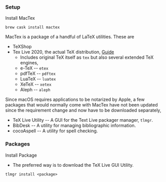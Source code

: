 ### Setup
Install MacTex
```
brew cask install mactex
```

MacTex is a package of a handful of LaTeX utilities.
These are
- TeXShop
- Tex Live 2020, the actual TeX distribution, [Guide](https://www.tug.org/texlive/doc/texlive-en/texlive-en.html#x1-90002.1)
	- Includes original TeX itself as `tex` but also several extended TeX engines,
	- e-TeX -- `etex`
	- pdfTeX -- `pdftex`
	- LuaTeX -- `luatex`
	- XeTeX -- `xetex`
	- Aleph -- `aleph`

Since macOS requires applications to be notarized by Apple, a few packages that would normally come with MacTex have not been updated since the requirement change and now have to be downloaded separately,
- TeX Live Utility -- A GUI for the Text Live packager manager, `tlmgr`.
- BibDesk -- A utility for managing bibliographic information.
- cocoAspell -- A utility for spell checking.

### Packages

Install Package
- The preferred way is to download the TeX Live GUI Utility.
```
tlmgr install <package>
```

